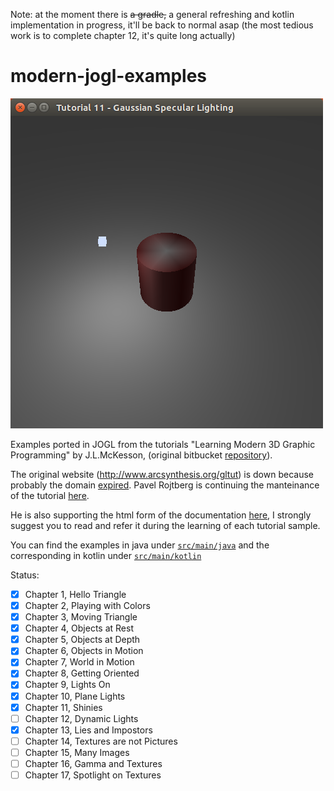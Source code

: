 Note: at the moment there is ~~a gradle,~~ a general refreshing and kotlin implementation in progress, it'll be back to normal asap (the most tedious work is to complete chapter 12, it's quite long actually)

modern-jogl-examples
====================

<img src="./src/main/resources/screenshots/jogl.png"> 

Examples ported in JOGL from the tutorials "Learning Modern 3D Graphic Programming" by J.L.McKesson, (original bitbucket [repository](https://bitbucket.org/alfonse/gltut/overview)).

The original website (http://www.arcsynthesis.org/gltut) is down because probably the domain [expired](https://bitbucket.org/alfonse/gltut/issues/127/arcsynthesisorg-web-site). Pavel Rojtberg is continuing the manteinance of the tutorial [here](https://github.com/paroj/gltut). 

He is also supporting the html form of the documentation [here](https://paroj.github.io/gltut/), I strongly suggest you to read and refer it during the learning of each tutorial sample.

You can find the examples in java under [`src/main/java`](https://github.com/java-opengl-labs/modern-jogl-examples/tree/master/src/main/java/main) and the corresponding in kotlin under [`src/main/kotlin`](https://github.com/java-opengl-labs/modern-jogl-examples/tree/master/src/main/kotlin/main)

Status:

- [x] Chapter 1, Hello Triangle
- [x] Chapter 2, Playing with Colors
- [x] Chapter 3, Moving Triangle
- [x] Chapter 4, Objects at Rest
- [x] Chapter 5, Objects at Depth
- [x] Chapter 6, Objects in Motion
- [x] Chapter 7, World in Motion
- [x] Chapter 8, Getting Oriented
- [x] Chapter 9, Lights On
- [x] Chapter 10, Plane Lights
- [x] Chapter 11, Shinies
- [ ] Chapter 12, Dynamic Lights
- [x] Chapter 13, Lies and Impostors
- [ ] Chapter 14, Textures are not Pictures
- [ ] Chapter 15, Many Images
- [ ] Chapter 16, Gamma and Textures
- [ ] Chapter 17, Spotlight on Textures
